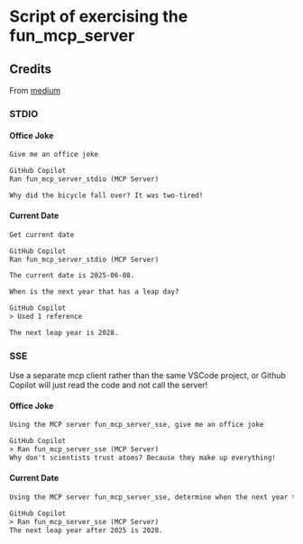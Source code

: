 # Script of exercising the fun_mcp_server

## Credits

From [medium](https://medium.com/@scholarly360/mcp-deep-dive-series-local-mcp-server-on-visual-studio-code-39914c1a1e3c)

### STDIO
#### Office Joke

```txt
Give me an office joke

GitHub Copilot
Ran fun_mcp_server_stdio (MCP Server)

Why did the bicycle fall over? It was two-tired!

```


#### Current Date

```txt
Get current date

GitHub Copilot
Ran fun_mcp_server_stdio (MCP Server)

The current date is 2025-06-08.

When is the next year that has a leap day?

GitHub Copilot
> Used 1 reference

The next leap year is 2028.

```

### SSE
Use a separate mcp client rather than the same VSCode project, or Github Copilot will just read the code and not call the server!

#### Office Joke

```txt
Using the MCP server fun_mcp_server_sse, give me an office joke

GitHub Copilot
> Ran fun_mcp_server_sse (MCP Server)
Why don't scientists trust atoms? Because they make up everything!

```

#### Current Date

```txt
Using the MCP server fun_mcp_server_sse, determine when the next year that has a leap day?

GitHub Copilot
> Ran fun_mcp_server_sse (MCP Server)
The next leap year after 2025 is 2028.

```
